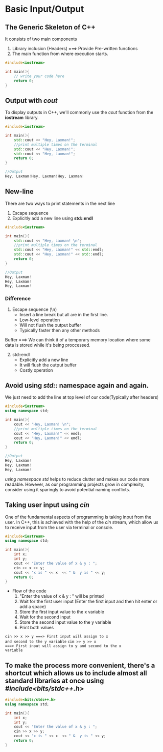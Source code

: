 # Basic Input/Output

## The Generic Skeleton of C++

It consists of two main components

1. Library inclusion (Headers) ===> Provide Pre-written functions
2. The main function from where execution starts.

```c++
#include<iostream>

int main(){
    // write your code here
    return 0;
}
```

## Output with _cout_

To display outputs in C++, we'll commonly use the _cout_ function from the **iostream** library.

```c++
#include<iostream>

int main(){
    std::cout << "Hey, Laxman!";
    //print multiple times on the terminal
    std::cout << "Hey, Laxman!";
    std::cout << "Hey, Laxman!";
    return 0;
}

//Output
Hey, Laxman!Hey, Laxman!Hey, Laxman!
```

## New-line

There are two ways to print statements in the next line

1. Escape sequence
2. Explicitly add a new line using **std::endl**

```c++
#include<iostream>

int main(){
    std::cout << "Hey, Laxman! \n";
    //print multiple times on the terminal
    std::cout << "Hey, Laxman!" << std::endl;
    std::cout << "Hey, Laxman!" << std::endl;
    return 0;
}

//Output
Hey, Laxman!
Hey, Laxman!
Hey, Laxman!
```

### Difference

1. Escape sequence (\n)
   - Insert a line break but all are in the first line.
   - Low-level operation
   - Will not flush the output buffer
   - Typically faster then any other methods

Buffer ===> We can think it of a temporary memory location where some data is stored while it's being proccessed.

2. std::endl
   - Explicitly add a new line
   - It will flush the output buffer
   - Costly operation

## Avoid using _std::_ namespace again and again.

We just need to add the line at top level of our code(Typically after headers)

```c++
#include<iostream>
using namespace std;

int main(){
    cout << "Hey, Laxman! \n";
    //print multiple times on the terminal
    cout << "Hey, Laxman!" << endl;
    cout << "Hey, Laxman!" << endl;
    return 0;
}

//Output
Hey, Laxman!
Hey, Laxman!
Hey, Laxman!
```

_using namespace std_ helps to reduce clutter and makes our code more readable. However, as our programming projects grow in complexity, consider using it sparingly to avoid potential naming conflicts.

## Taking user input using _cin_

One of the fundamental aspects of programming is taking input from the user. In C++, this is achieved with the help of the _cin_ stream, which allow us to receive input from the user via terminal or console.

```c++
#include<iostream>
using namespace std;

int main(){
    int x;
    int y;
    cout << "Enter the value of x & y : ";
    cin >> x >> y;
    cout << "x is " << x  << " &  y is " << y;
    return 0;
}
```

- Flow of the code
  1. "Enter the value of x & y : " will be printed
  2. Wait for the first user input (Enter the first input and then hit enter or add a space)
  3. Store the first input value to the x variable
  4. Wait for the second input
  5. Store the second input value to the y variable
  6. Print both values

<code>cin >> x >> y ===> First input will assign to x and second to the y variable</code>
<code>cin >> y >> x ===> First input will assign to y and second to the x variable</code>

## To make the process more convenient, there's a shortcut which allows us to include almost all standard libraries at once using _#include<bits/stdc++.h>_

```c++
#include<bits/stdc++.h>
using namespace std;

int main(){
    int x;
    int y;
    cout << "Enter the value of x & y : ";
    cin >> x >> y;
    cout << "x is " << x  << " &  y is " << y;
    return 0;
}
```
